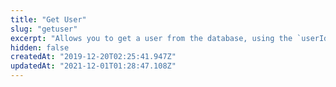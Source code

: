 ```yaml
---
title: "Get User"
slug: "getuser"
excerpt: "Allows you to get a user from the database, using the `userId` as the identifier."
hidden: false
createdAt: "2019-12-20T02:25:41.947Z"
updatedAt: "2021-12-01T01:28:47.108Z"
---
```

